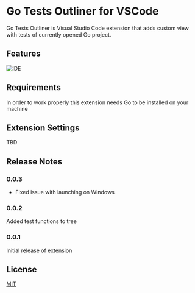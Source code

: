 # Go Tests Outliner for VSCode

Go Tests Outliner is Visual Studio Code extension that adds custom view with tests of currently opened Go project.

## Features

![IDE](https://media.giphy.com/media/3oKIPi6vvVKHSkvFJK/giphy.gif)

## Requirements

In order to work properly this extension needs Go to be installed on your machine

## Extension Settings

TBD

## Release Notes

### 0.0.3
- Fixed issue with launching on Windows

### 0.0.2

Added test functions to tree

### 0.0.1

Initial release of extension

## License

[MIT](LICENSE)

